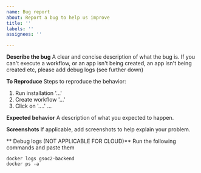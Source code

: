```yaml
---
name: Bug report
about: Report a bug to help us improve
title: ''
labels: ''
assignees: ''

---
```


**Describe the bug**
A clear and concise description of what the bug is. If you can't execute a workflow, or an app isn't being created, an app isn't being created etc, please add debug logs (see further down)

**To Reproduce**
Steps to reproduce the behavior:
1. Run installation '...'
2. Create workflow '...'
3. Click on '....'
...

**Expected behavior**
A description of what you expected to happen.

**Screenshots**
If applicable, add screenshots to help explain your problem.

** Debug logs (NOT APPLICABLE FOR CLOUD)**
Run the following commands and paste them
```
docker logs gsoc2-backend
docker ps -a
```
